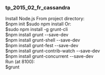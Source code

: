 ### tp_2015_02_fr_cassandra  
Install Node.js
From project directory:  
  $npm init
  $sudo npm install
Or:   
  $sudo npm install -g grunt-cli  
  $npm install grunt --save-dev  
  $npm install grunt-shell --save-dev  
  $npm install grunt-fest --save-dev  
  $npm install grunt-contrib-watch --save-dev  
  $npm install grunt-concurrent --save-dev  
Run (at 8100):  
  $grunt  
